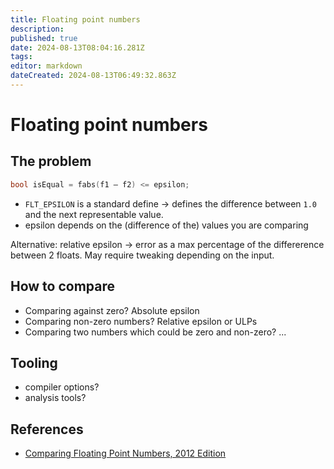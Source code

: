 ```yaml
---
title: Floating point numbers
description: 
published: true
date: 2024-08-13T08:04:16.281Z
tags: 
editor: markdown
dateCreated: 2024-08-13T06:49:32.863Z
---
```


# Floating point numbers


## The problem

```C
bool isEqual = fabs(f1 – f2) <= epsilon;
```

* `FLT_EPSILON` is a standard define -> defines the difference between `1.0` and the next representable value.
* epsilon depends on the (difference of the) values you are comparing

Alternative: relative epsilon -> error as a max percentage of the differerence between 2 floats.
May require tweaking depending on the input.


## How to compare

* Comparing against zero? Absolute epsilon
* Comparing non-zero numbers? Relative epsilon or ULPs
* Comparing two numbers which could be zero and non-zero? ...


## Tooling

* compiler options?
* analysis tools?

## References

* [Comparing Floating Point Numbers, 2012 Edition](https://randomascii.wordpress.com/2012/02/25/comparing-floating-point-numbers-2012-edition/)